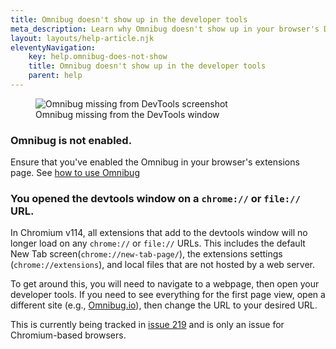 ```yaml
---
title: Omnibug doesn't show up in the developer tools
meta_description: Learn why Omnibug doesn't show up in your browser's Developer Tools
layout: layouts/help-article.njk
eleventyNavigation:
    key: help.omnibug-does-not-show
    title: Omnibug doesn't show up in the developer tools
    parent: help
---
```


<figure class="figure text-center">
    <img src="/assets/images/help/missing-devtools-panel.png" class="mx-auto border" alt="Omnibug missing from DevTools screenshot">
    <figcaption>Omnibug missing from the DevTools window</figcaption>
</figure>

### Omnibug is not enabled. 
Ensure that you've enabled the Omnibug in your browser's extensions page. See [how to use Omnibug](../omnibug-usage-chrome/)

### You opened the devtools window on a `chrome://` or `file://` URL. 
In Chromium v114, all extensions that add to the devtools window will no longer load on any `chrome://` or `file://` URLs. 
This includes the default New Tab screen(`chrome://new-tab-page/`), the extensions settings (`chrome://extensions`), and local files that are not hosted by a web server. 

To get around this, you will need to navigate to a webpage, then open your developer tools. If you need to see everything 
for the first page view, open a different site (e.g., [Omnibug.io](https://omnibug.io/)), then change the URL to your desired URL. 

This is currently being tracked in [issue 219](https://github.com/MisterPhilip/omnibug/issues/219) and is only an issue for Chromium-based browsers.
